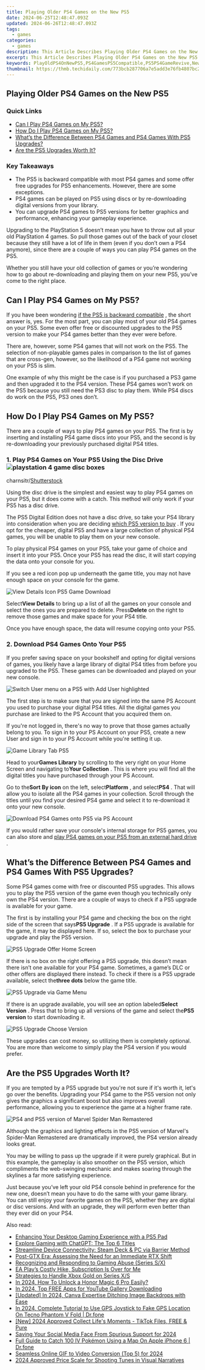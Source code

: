 ```yaml
---
title: Playing Older PS4 Games on the New PS5
date: 2024-06-25T12:48:47.093Z
updated: 2024-06-26T12:48:47.093Z
tags:
  - games
categories:
  - games
description: This Article Describes Playing Older PS4 Games on the New PS5
excerpt: This Article Describes Playing Older PS4 Games on the New PS5
keywords: PlayOldPS4OnNewPS5,PS4GamesPS5Compatible,PS5PS4GameRevive,NewPS5PlayPS4Games,UpgradedOlderPS4Gaming,PS5SupportsOldPS4Games,EnhancedPS4ToPS5Gaming
thumbnail: https://thmb.techidaily.com/773bcb287706a7e5add3e76fb4807bc2dd418c60c96896292c9c0c5d9f8bf9d7.jpg
---
```


## Playing Older PS4 Games on the New PS5

### Quick Links

* [Can I Play PS4 Games on My PS5?](#can-i-play-ps4-games-on-my-ps5)
* [How Do I Play PS4 Games on My PS5?](#how-do-i-play-ps4-games-on-my-ps5)
* [What’s the Difference Between PS4 Games and PS4 Games With PS5 Upgrades?](#what-rsquo-s-the-difference-between-ps4-games-and-ps4-games-with-ps5-upgrades)
* [Are the PS5 Upgrades Worth It?](#are-the-ps5-upgrades-worth-it)

### Key Takeaways

* The PS5 is backward compatible with most PS4 games and some offer free upgrades for PS5 enhancements. However, there are some exceptions.
* PS4 games can be played on PS5 using discs or by re-downloading digital versions from your library.
* You can upgrade PS4 games to PS5 versions for better graphics and performance, enhancing your gameplay experience.

 Upgrading to the PlayStation 5 doesn’t mean you have to throw out all your old PlayStation 4 games. So pull those games out of the back of your closet because they still have a lot of life in them (even if you don’t own a PS4 anymore), since there are a couple of ways you can play PS4 games on the PS5.

 Whether you still have your old collection of games or you’re wondering how to go about re-downloading and playing them on your new PS5, you’ve come to the right place.

## Can I Play PS4 Games on My PS5?

 If you have been wondering [if the PS5 is backward compatible](https://www.makeuseof.com/is-ps5-backward-compatible/) , the short answer is, yes. For the most part, you can play most of your old PS4 games on your PS5\. Some even offer free or discounted upgrades to the PS5 version to make your PS4 games better than they ever were before.

 There are, however, some PS4 games that will not work on the PS5\. The selection of non-playable games pales in comparison to the list of games that are cross-gen, however, so the likelihood of a PS4 game not working on your PS5 is slim.

 One example of why this might be the case is if you purchased a PS3 game and then upgraded it to the PS4 version. These PS4 games won’t work on the PS5 because you still need the PS3 disc to play them. While PS4 discs do work on the PS5, PS3 ones don’t.

## How Do I Play PS4 Games on My PS5?

 There are a couple of ways to play PS4 games on your PS5\. The first is by inserting and installing PS4 game discs into your PS5, and the second is by re-downloading your previously purchased digital PS4 titles.

### 1\. Play PS4 Games on Your PS5 Using the Disc Drive ![playstation 4 game disc boxes](https://thmb.techidaily.com/92449e9d9f3ee8946cb03a78041d2307431f0fc5eaad89567c354cd2fc066c4c.jpg)

 charnsitr/[Shutterstock](https://www.shutterstock.com/image-photo/bangkok-thailand-october-19-2016-pile-520391851)

 Using the disc drive is the simplest and easiest way to play PS4 games on your PS5, but it does come with a catch. This method will only work if your PS5 has a disc drive.

 The PS5 Digital Edition does not have a disc drive, so take your PS4 library into consideration when you are deciding [which PS5 version to buy](https://www.makeuseof.com/ps5-vs-ps5-digital-edition-which-to-buy/) . If you opt for the cheaper, digital PS5 and have a large collection of physical PS4 games, you will be unable to play them on your new console.

 To play physical PS4 games on your PS5, take your game of choice and insert it into your PS5\. Once your PS5 has read the disc, it will start copying the data onto your console for you.

 If you see a red icon pop up underneath the game title, you may not have enough space on your console for the game.

![View Details Icon PS5 Game Download](https://static1.makeuseofimages.com/wordpress/wp-content/uploads/2024/03/view-details-icon-ps5-game-download.jpg)

 Select**View Details** to bring up a list of all the games on your console and select the ones you are prepared to delete. Press**Delete** on the right to remove those games and make space for your PS4 title.

 Once you have enough space, the data will resume copying onto your PS5.

### 2\. Download PS4 Games Onto Your PS5

 If you prefer saving space on your bookshelf and opting for digital versions of games, you likely have a large library of digital PS4 titles from before you upgraded to the PS5\. These games can be downloaded and played on your new console.

![Switch User menu on a PS5 with Add User highlighted](https://static1.makeuseofimages.com/wordpress/wp-content/uploads/2023/06/switch-user-menu-on-a-ps5-with-add-user-highlighted.jpg)

 The first step is to make sure that you are signed into the same PS Account you used to purchase your digital PS4 titles. All the digital games you purchase are linked to the PS Account that you acquired them on.

 If you're not logged in, there's no way to prove that those games actually belong to you. To sign in to your PS Account on your PS5, create a new User and sign in to your PS Account while you're setting it up.

![Game Library Tab PS5](https://static1.makeuseofimages.com/wordpress/wp-content/uploads/2024/03/game-library-tab-ps5.jpg)

 Head to your**Games Library** by scrolling to the very right on your Home Screen and navigating to**Your Collection** . This is where you will find all the digital titles you have purchased through your PS Account.

 Go to the**Sort By icon** on the left, select**Platform** , and select**PS4** . That will allow you to isolate all the PS4 games in your collection. Scroll through the titles until you find your desired PS4 game and select it to re-download it onto your new console.

![Download PS4 Games onto PS5 via PS Account](https://static1.makeuseofimages.com/wordpress/wp-content/uploads/2024/03/download-ps4-games-onto-ps5-via-ps-account-1.jpg)

 If you would rather save your console's internal storage for PS5 games, you can also store and [play PS4 games on your PS5 from an external hard drive](https://www.makeuseof.com/how-to-play-ps4-games-on-ps5-external-hard-drive/) .

## What’s the Difference Between PS4 Games and PS4 Games With PS5 Upgrades?

 Some PS4 games come with free or discounted PS5 upgrades. This allows you to play the PS5 version of the game even though you technically only own the PS4 version. There are a couple of ways to check if a PS5 upgrade is available for your game.

 The first is by installing your PS4 game and checking the box on the right side of the screen that says**PS5 Upgrade** . If a PS5 upgrade is available for the game, it may be displayed here. If so, select the box to purchase your upgrade and play the PS5 version.

![PS5 Upgrade Offer Home Screen](https://static1.makeuseofimages.com/wordpress/wp-content/uploads/2024/03/ps5-upgrade-offer-home-screen.jpg)

 If there is no box on the right offering a PS5 upgrade, this doesn’t mean there isn’t one available for your PS4 game. Sometimes, a game’s DLC or other offers are displayed there instead. To check if there is a PS5 upgrade available, select the**three dots** below the game title.

![PS5 Upgrade via Game Menu](https://static1.makeuseofimages.com/wordpress/wp-content/uploads/2024/03/ps5-upgrade-via-game-menu.jpg)

 If there is an upgrade available, you will see an option labeled**Select Version** . Press that to bring up all versions of the game and select the**PS5 version** to start downloading it.

![PS5 Upgrade Choose Version](https://static1.makeuseofimages.com/wordpress/wp-content/uploads/2024/03/ps5-upgrade-choose-version.jpg)

 These upgrades can cost money, so utilizing them is completely optional. You are more than welcome to simply play the PS4 version if you would prefer.

## Are the PS5 Upgrades Worth It?

 If you are tempted by a PS5 upgrade but you're not sure if it's worth it, let's go over the benefits. Upgrading your PS4 game to the PS5 version not only gives the graphics a significant boost but also improves overall performance, allowing you to experience the game at a higher frame rate.

![PS4 and PS5 version of Marvel Spider Man Remastered](https://static1.makeuseofimages.com/wordpress/wp-content/uploads/2024/03/ps4-and-ps5-version-of-marvel-spider-man-remastered.jpg)

 Although the graphics and lighting effects in the PS5 version of Marvel's Spider-Man Remastered are dramatically improved, the PS4 version already looks great.

 You may be willing to pass up the upgrade if it were purely graphical. But in this example, the gameplay is also smoother on the PS5 version, which compliments the web-swinging mechanic and makes soaring through the skylines a far more satisfying experience.

 Just because you’ve left your old PS4 console behind in preference for the new one, doesn’t mean you have to do the same with your game library. You can still enjoy your favorite games on the PS5, whether they are digital or disc versions. And with an upgrade, they will perform even better than they ever did on your PS4.


<ins class="adsbygoogle"
     style="display:block"
     data-ad-format="autorelaxed"
     data-ad-client="ca-pub-7571918770474297"
     data-ad-slot="1223367746"></ins>



<ins class="adsbygoogle"
     style="display:block"
     data-ad-client="ca-pub-7571918770474297"
     data-ad-slot="8358498916"
     data-ad-format="auto"
     data-full-width-responsive="true"></ins>

<span class="atpl-alsoreadstyle">Also read:</span>
<div><ul>
<li><a href="https://games-able.techidaily.com/enhancing-your-desktop-gaming-experience-with-a-ps5-pad/"><u>Enhancing Your Desktop Gaming Experience with a PS5 Pad</u></a></li>
<li><a href="https://games-able.techidaily.com/1719167112863-explore-gaming-with-chatgpt-the-top-6-titles/"><u>Explore Gaming with ChatGPT: The Top 6 Titles</u></a></li>
<li><a href="https://games-able.techidaily.com/streamline-device-connectivity-steam-deck-and-pc-via-barrier-method/"><u>Streamline Device Connectivity: Steam Deck & PC via Barrier Method</u></a></li>
<li><a href="https://games-able.techidaily.com/post-gtx-era-assessing-the-need-for-an-immediate-rtx-shift/"><u>Post-GTX Era: Assessing the Need for an Immediate RTX Shift</u></a></li>
<li><a href="https://games-able.techidaily.com/recognizing-and-responding-to-gaming-abuse-series-sx/"><u>Recognizing and Responding to Gaming Abuse (Series S/X)</u></a></li>
<li><a href="https://games-able.techidaily.com/ea-plays-costly-hike-subscription-is-over-for-me/"><u>EA Play’s Costly Hike, Subscription Is Over for Me</u></a></li>
<li><a href="https://games-able.techidaily.com/strategies-to-handle-xbox-gold-on-series-xs/"><u>Strategies to Handle Xbox Gold on Series X/S</u></a></li>
<li><a href="https://easy-unlock-android.techidaily.com/in-2024-how-to-unlock-a-honor-magic-6-pro-easily-by-drfone-android/"><u>In 2024, How To Unlock a Honor Magic 6 Pro Easily?</u></a></li>
<li><a href="https://youtube-stream.techidaily.com/in-2024-top-free-apps-for-youtube-gallery-downloading/"><u>In 2024, Top FREE Apps for YouTube Gallery Downloading</u></a></li>
<li><a href="https://vp-tips.techidaily.com/updated-in-2024-canva-expertise-ditching-image-backdrops-with-ease/"><u>[Updated] In 2024, Canva Expertise  Ditching Image Backdrops with Ease</u></a></li>
<li><a href="https://review-topics.techidaily.com/in-2024-complete-tutorial-to-use-gps-joystick-to-fake-gps-location-on-tecno-phantom-v-fold-drfone-by-drfone-virtual-android/"><u>In 2024, Complete Tutorial to Use GPS Joystick to Fake GPS Location On Tecno Phantom V Fold | Dr.fone</u></a></li>
<li><a href="https://tiktok-clips.techidaily.com/new-2024-approved-collect-lifes-moments-tiktok-files-free-and-pure/"><u>[New] 2024 Approved  Collect Life's Moments - TikTok Files, FREE & Pure</u></a></li>
<li><a href="https://instagram-clips.techidaily.com/saving-your-social-media-face-from-spurious-support-for-2024/"><u>Saving Your Social Media Face From Spurious Support for 2024</u></a></li>
<li><a href="https://ios-pokemon-go.techidaily.com/full-guide-to-catch-100-iv-pokemon-using-a-map-on-apple-iphone-6-drfone-by-drfone-virtual-ios/"><u>Full Guide to Catch 100 IV Pokémon Using a Map On Apple iPhone 6 | Dr.fone</u></a></li>
<li><a href="https://extra-approaches.techidaily.com/seamless-online-gif-to-video-conversion-top-5-for-2024/"><u>Seamless Online GIF to Video Conversion (Top 5) for 2024</u></a></li>
<li><a href="https://extra-skills.techidaily.com/2024-approved-price-scale-for-shooting-tunes-in-visual-narratives/"><u>2024 Approved  Price Scale for Shooting Tunes in Visual Narratives</u></a></li>
</ul></div>
